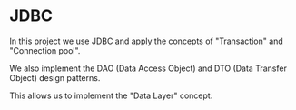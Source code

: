# JDBC
In this project we use JDBC and apply the concepts of "Transaction" and "Connection pool".

We also implement the DAO (Data Access Object) and DTO (Data Transfer Object) design patterns.

This allows us to implement the "Data Layer" concept.

